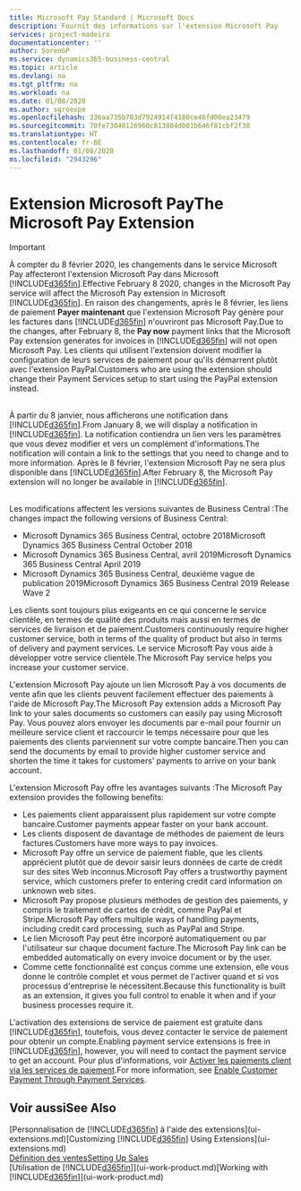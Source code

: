 ```yaml
---
title: Microsoft Pay Standard | Microsoft Docs
description: Fournit des informations sur l'extension Microsoft Pay
services: project-madeira
documentationcenter: ''
author: SorenGP
ms.service: dynamics365-business-central
ms.topic: article
ms.devlang: na
ms.tgt_pltfrm: na
ms.workload: na
ms.date: 01/08/2020
ms.author: sgroespe
ms.openlocfilehash: 336aa735b703d7924914f4180ce46fd00ea23479
ms.sourcegitcommit: 70fe73040126960c813804d001b646f81cbf2f38
ms.translationtype: HT
ms.contentlocale: fr-BE
ms.lasthandoff: 01/08/2020
ms.locfileid: "2943296"
---
```

# <a name="the-microsoft-pay-extension"></a><span data-ttu-id="88a8a-103">Extension Microsoft Pay</span><span class="sxs-lookup"><span data-stu-id="88a8a-103">The Microsoft Pay Extension</span></span>

> [!IMPORTANT]
> <span data-ttu-id="88a8a-104">À compter du 8 février 2020, les changements dans le service Microsoft Pay affecteront l'extension Microsoft Pay dans Microsoft [!INCLUDE[d365fin](includes/d365fin_long_md.md)].</span><span class="sxs-lookup"><span data-stu-id="88a8a-104">Effective February 8 2020, changes in the Microsoft Pay service will affect the Microsoft Pay extension in Microsoft [!INCLUDE[d365fin](includes/d365fin_long_md.md)].</span></span> <span data-ttu-id="88a8a-105">En raison des changements, après le 8 février, les liens de paiement **Payer maintenant** que l'extension Microsoft Pay génère pour les factures dans [!INCLUDE[d365fin](includes/d365fin_md.md)] n'ouvriront pas Microsoft Pay.</span><span class="sxs-lookup"><span data-stu-id="88a8a-105">Due to the changes, after February 8, the **Pay now** payment links that the Microsoft Pay extension generates for invoices in [!INCLUDE[d365fin](includes/d365fin_md.md)] will not open Microsoft Pay.</span></span> <span data-ttu-id="88a8a-106">Les clients qui utilisent l'extension doivent modifier la configuration de leurs services de paiement pour qu'ils démarrent plutôt avec l'extension PayPal.</span><span class="sxs-lookup"><span data-stu-id="88a8a-106">Customers who are using the extension should change their Payment Services setup to start using the PayPal extension instead.</span></span><br /></br>
>
> <span data-ttu-id="88a8a-107">À partir du 8 janvier, nous afficherons une notification dans [!INCLUDE[d365fin](includes/d365fin_md.md)].</span><span class="sxs-lookup"><span data-stu-id="88a8a-107">From January 8, we will display a notification in [!INCLUDE[d365fin](includes/d365fin_md.md)].</span></span> <span data-ttu-id="88a8a-108">La notification contiendra un lien vers les paramètres que vous devez modifier et vers un complément d'informations.</span><span class="sxs-lookup"><span data-stu-id="88a8a-108">The notification will contain a link to the settings that you need to change and to more information.</span></span> <span data-ttu-id="88a8a-109">Après le 8 février, l'extension Microsoft Pay ne sera plus disponible dans [!INCLUDE[d365fin](includes/d365fin_md.md)].</span><span class="sxs-lookup"><span data-stu-id="88a8a-109">After February 8, the Microsoft Pay extension will no longer be available in [!INCLUDE[d365fin](includes/d365fin_md.md)].</span></span><br /></br>
>
> <span data-ttu-id="88a8a-110">Les modifications affectent les versions suivantes de Business Central :</span><span class="sxs-lookup"><span data-stu-id="88a8a-110">The changes impact the following versions of Business Central:</span></span>
> - <span data-ttu-id="88a8a-111">Microsoft Dynamics 365 Business Central, octobre 2018</span><span class="sxs-lookup"><span data-stu-id="88a8a-111">Microsoft Dynamics 365 Business Central October 2018</span></span>
> - <span data-ttu-id="88a8a-112">Microsoft Dynamics 365 Business Central, avril 2019</span><span class="sxs-lookup"><span data-stu-id="88a8a-112">Microsoft Dynamics 365 Business Central April 2019</span></span>
> - <span data-ttu-id="88a8a-113">Microsoft Dynamics 365 Business Central, deuxième vague de publication 2019</span><span class="sxs-lookup"><span data-stu-id="88a8a-113">Microsoft Dynamics 365 Business Central 2019 Release Wave 2</span></span>

<span data-ttu-id="88a8a-114">Les clients sont toujours plus exigeants en ce qui concerne le service clientèle, en termes de qualité des produits mais aussi en termes de services de livraison et de paiement.</span><span class="sxs-lookup"><span data-stu-id="88a8a-114">Customers continuously require higher customer service, both in terms of the quality of product but also in terms of delivery and payment services.</span></span> <span data-ttu-id="88a8a-115">Le service Microsoft Pay vous aide à développer votre service clientèle.</span><span class="sxs-lookup"><span data-stu-id="88a8a-115">The Microsoft Pay service helps you increase your customer service.</span></span>

<span data-ttu-id="88a8a-116">L'extension Microsoft Pay ajoute un lien Microsoft Pay à vos documents de vente afin que les clients peuvent facilement effectuer des paiements à l'aide de Microsoft Pay.</span><span class="sxs-lookup"><span data-stu-id="88a8a-116">The Microsoft Pay extension adds a Microsoft Pay link to your sales documents so customers can easily pay using Microsoft Pay.</span></span> <span data-ttu-id="88a8a-117">Vous pouvez alors envoyer les documents par e-mail pour fournir un meilleure service client et raccourcir le temps nécessaire pour que les paiements des clients parviennent sur votre compte bancaire.</span><span class="sxs-lookup"><span data-stu-id="88a8a-117">Then you can send the documents by email to provide higher customer service and shorten the time it takes for customers’ payments to arrive on your bank account.</span></span>

<span data-ttu-id="88a8a-118">L'extension Microsoft Pay offre les avantages suivants :</span><span class="sxs-lookup"><span data-stu-id="88a8a-118">The Microsoft Pay extension provides the following benefits:</span></span>
- <span data-ttu-id="88a8a-119">Les paiements client apparaissent plus rapidement sur votre compte bancaire.</span><span class="sxs-lookup"><span data-stu-id="88a8a-119">Customer payments appear faster on your bank account.</span></span>
- <span data-ttu-id="88a8a-120">Les clients disposent de davantage de méthodes de paiement de leurs factures.</span><span class="sxs-lookup"><span data-stu-id="88a8a-120">Customers have more ways to pay invoices.</span></span>
- <span data-ttu-id="88a8a-121">Microsoft Pay offre un service de paiement fiable, que les clients apprécient plutôt que de devoir saisir leurs données de carte de crédit sur des sites Web inconnus.</span><span class="sxs-lookup"><span data-stu-id="88a8a-121">Microsoft Pay offers a trustworthy payment service, which customers prefer to entering credit card information on unknown web sites.</span></span>
- <span data-ttu-id="88a8a-122">Microsoft Pay propose plusieurs méthodes de gestion des paiements, y compris le traitement de cartes de crédit, comme PayPal et Stripe.</span><span class="sxs-lookup"><span data-stu-id="88a8a-122">Microsoft Pay offers multiple ways of handling payments, including credit card processing, such as PayPal and Stripe.</span></span>
- <span data-ttu-id="88a8a-123">Le lien Microsoft Pay peut être incorporé automatiquement ou par l'utilisateur sur chaque document facture.</span><span class="sxs-lookup"><span data-stu-id="88a8a-123">The Microsoft Pay link can be embedded automatically on every invoice document or by the user.</span></span>
- <span data-ttu-id="88a8a-124">Comme cette fonctionnalité est conçus comme une extension, elle vous donne le contrôle complet et vous permet de l'activer quand et si vos processus d'entreprise le nécessitent.</span><span class="sxs-lookup"><span data-stu-id="88a8a-124">Because this functionality is built as an extension, it gives you full control to enable it when and if your business processes require it.</span></span>

<span data-ttu-id="88a8a-125">L'activation des extensions de service de paiement est gratuite dans [!INCLUDE[d365fin](includes/d365fin_md.md)], toutefois, vous devez contacter le service de paiement pour obtenir un compte.</span><span class="sxs-lookup"><span data-stu-id="88a8a-125">Enabling payment service extensions is free in [!INCLUDE[d365fin](includes/d365fin_md.md)], however, you will need to contact the payment service to get an account.</span></span> <span data-ttu-id="88a8a-126">Pour plus d'informations, voir [Activer les paiements client via les services de paiement](sales-how-enable-payment-service-extensions.md).</span><span class="sxs-lookup"><span data-stu-id="88a8a-126">For more information, see [Enable Customer Payment Through Payment Services](sales-how-enable-payment-service-extensions.md).</span></span>

## <a name="see-also"></a><span data-ttu-id="88a8a-127">Voir aussi</span><span class="sxs-lookup"><span data-stu-id="88a8a-127">See Also</span></span>
<span data-ttu-id="88a8a-128">[Personnalisation de [!INCLUDE[d365fin](includes/d365fin_md.md)] à l'aide des extensions](ui-extensions.md)</span><span class="sxs-lookup"><span data-stu-id="88a8a-128">[Customizing [!INCLUDE[d365fin](includes/d365fin_md.md)] Using Extensions](ui-extensions.md)</span></span>  
[<span data-ttu-id="88a8a-129">Définition des ventes</span><span class="sxs-lookup"><span data-stu-id="88a8a-129">Setting Up Sales</span></span>](sales-setup-sales.md)  
<span data-ttu-id="88a8a-130">[Utilisation de [!INCLUDE[d365fin](includes/d365fin_md.md)]](ui-work-product.md)</span><span class="sxs-lookup"><span data-stu-id="88a8a-130">[Working with [!INCLUDE[d365fin](includes/d365fin_md.md)]](ui-work-product.md)</span></span>
